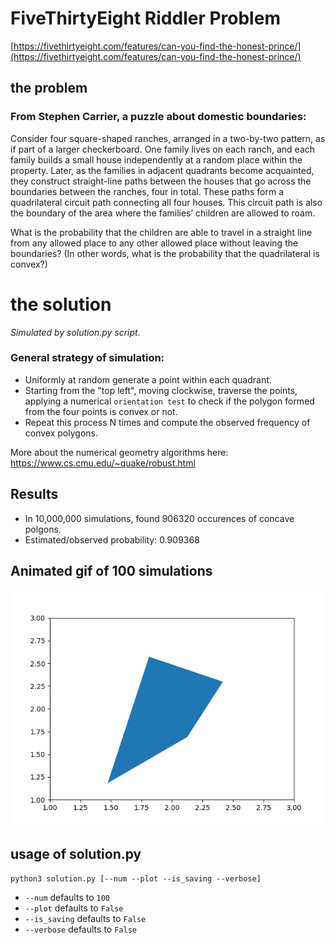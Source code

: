 # FiveThirtyEight Riddler Problem

[https://fivethirtyeight.com/features/can-you-find-the-honest-prince/](https://fivethirtyeight.com/features/can-you-find-the-honest-prince/)

## the problem

### From Stephen Carrier, a puzzle about domestic boundaries:

Consider four square-shaped ranches, arranged in a two-by-two pattern, as if part of a larger checkerboard. One family lives on each ranch, and each family builds a small house independently at a random place within the property. Later, as the families in adjacent quadrants become acquainted, they construct straight-line paths between the houses that go across the boundaries between the ranches, four in total. These paths form a quadrilateral circuit path connecting all four houses. This circuit path is also the boundary of the area where the families’ children are allowed to roam.

What is the probability that the children are able to travel in a straight line from any allowed place to any other allowed place without leaving the boundaries? (In other words, what is the probability that the quadrilateral is convex?)

# the solution

_Simulated by solution.py script._

### General strategy of simulation:

- Uniformly at random generate a point within each quadrant.
- Starting from the "top left", moving clockwise, traverse the points, applying a numerical `orientation test` to check if the polygon formed from the four points is convex or not.
- Repeat this process N times and compute the observed frequency of convex polygons.

More about the numerical geometry algorithms here: https://www.cs.cmu.edu/~quake/robust.html


## Results

- In 10,000,000 simulations, found 906320 occurences of concave polgons.
- Estimated/observed probability: 0.909368

## Animated gif of 100 simulations

![100 simulations of ranch polygons][plots]

[plots]: plots.gif "Animated Gif of Ranch Playground Polygon Simulations"

## usage of solution.py

`python3 solution.py [--num --plot --is_saving --verbose]`
- `--num` defaults to `100`
- `--plot` defaults to `False`
- `--is_saving` defaults to `False`
- `--verbose` defaults to `False`
